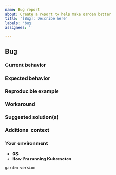 ```yaml
---
name: Bug report
about: Create a report to help make garden better
title: '[Bug]: Describe here'
labels: 'bug'
assignees: ''

---
```


## Bug

### Current behavior

<!-- If applicable, add screenshots to help explain your problem. -->

### Expected behavior

<!-- A clear and concise description of what you expected to happen. -->

### Reproducible example

<!-- Use one of our examples or link to a minimal example showing the issue -->
<!-- Try to include commands run or output -->

### Workaround

<!-- If applicable, a way to work around the issue until it has been resolved. -->

### Suggested solution(s)

<!-- How could we solve this bug? What changes would need to made? -->

### Additional context

<!-- Add any other context about the problem here.  -->

### Your environment

<!-- PLEASE FILL THIS OUT -->
* **OS:** <!-- which macOS, linux distro, Windows, etc. -->
* **How I'm running Kubernetes:** <!-- e.g. minikube, GKE, EKS, other -->

<!-- Please run and copy and paste the results  -->
`garden version`
